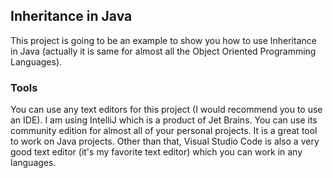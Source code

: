 ## Inheritance in Java

This project is going to be an example to show you how to use Inheritance in Java (actually it is same for almost all
the Object Oriented Programming Languages).


### Tools

 You can use any text editors for this project (I would recommend you to use an IDE). I am using IntelliJ which is a
 product of Jet Brains. You can use its community edition for almost all of your personal projects. It is a great tool
 to work on Java projects. Other than that, Visual Studio Code is also a very good text editor (it's my favorite text
 editor) which you can work in any languages.